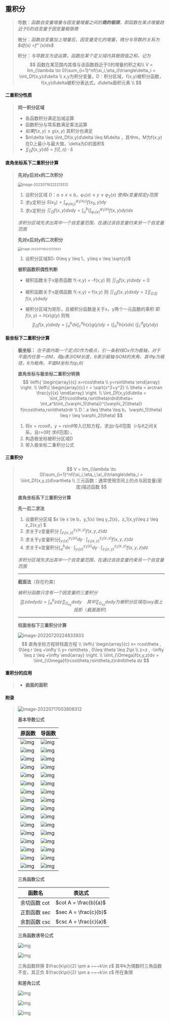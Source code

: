 ## 重积分

> 导数：*函数自变量增量与因变量增量之间的**商的极限**，即函数在某点增量趋近于0的自变量于因变量极限商*
>
> 微分：*函数自变量加上增量后，因变量变化的增量，微分与导数的关系为 $df(x) =f^`(x)dx$* 
>
> 积分：*与导数互为逆运算，函数在某个定义域内其极限值之和，记为*
> $$
> 函数在某范围内其值与该函数趋近于0的增量的积之和\\
> V = lim_{\lambda \to 0}\sum_{i=1}^nf(\xi_i,\eta_i)\triangle\delta_i = \iint_Df(x,y)d\delta  \\
> x,y为积分变量，D：积分区域，f(x,y)被积分函数，f(x,y)d\delta被积分表达式，d\delta面积元素 \\
> $$

#### **二重积分性质**

> **同一积分区域**
>
> - 各函数积分满足加减运算
> - 函数积分与常系数满足乘法运算
> - $如果 f(x,y) \leq g(x,y)$ 其积分也满足
> - $m\delta \leq \iint_Df(x,y)d\delta \leq M\delta ，其中m，M为f(x,y)在D上最小与最大值，\delta为D的面积$
> - $\iint_D f(x,y)d\delta = f(\xi,\eta) \cdot \delta$

#### **直角坐标系下二重积分计算**

> **先对y后对x的二次积分**
>
> <img src="img\image-20220716222213512.png" alt="image-20220716222213512" style="zoom:80%;" /> 
>
> 1. 设积分区域 $D：a\leq x \leq b，\varphi_1(x)\leq y \leq \varphi_2(x)$  *使用x变量规定y范围*
> 2. 求y定积分 $S(x_0) = \int^{\varphi_2(x_0)}_{\varphi_1(x_0)}f(x_0,y)dy$
> 3. 求x定积分 $\iint_Df(x,y)dxdy = \int_a^b(\int^{\varphi_2(x)}_{\varphi_1(x)}f(x,y)dy)dx$
>
> *求积分区域先求出其中一个自变量范围，在通过该自变量约束另一个自变量范围*
>
> **先对x后对y的二次积分**
>
> <img src="img\image-20220716223723553.png" alt="image-20220716223723553" style="zoom:67%;" /> 
>
> 1. 设积分区域$D: 0\leq y \leq 1，y\leq x \leq \sqrt{y}$
>
> **被积函数积偶性判断**
>
> - 被积函数关于x是奇函数 f(-x,y) = -f(x,y)  则 $\iint_Df(x,y)dxdy = 0$
>
> - 被积函数关于x是偶函数 f(-x,y) = f(x,y)  则 $\iint_Df(x,y)dxdy = 2\iint_{D左} f(x,y)dxdy$
>
> - 被积分区域为矩形，且被积分函数是关于x，y两个一元函数的乘积 即 $f(x,y) = h(x)g(y)$ 则有
>   $$
>   \iint_D f(x,y)dxdy = \int_a^bdx\int_c^dh(x)g(y)dy = (\int_a^bh(x)dx) ~(\int_c^dg(y)dy)
>   $$

#### **极坐标下二重积分计算**

> **极坐标：** *在平面内取一个定点0作为极点，引一条射线Ox作为极轴，对于平面内任意一点M，用p表示OM长度，$\theta$表示极轴与OM的夹角，其中p为极径，$\theta$为极角，平面M坐标为(p,$\theta$)*
>
> **直角坐标与极坐标二重积分转换**
> $$
> \left\{
> 	\begin{array}{c}
> 	  x=rcos\theta \\
> 	  y=rsin\theta
>     \end{array}
> \right. \\
>  \left\{
> 	\begin{array}{c}
> 	r = \sqrt{x^2+y^2} \\
> 	\theta = arctran \frac{y}{x}
>     \end{array}
> \right. \\
> \iint_Df(x,y)d\delta = \iint_Df(rcos\theta,rsin\theta)rdrd\theta= \int_a^b\int_{\varphi_1(\theta)}^{\varphi_2(\theta)} f(rcos\theta,rsin\theta)rdr  \\
> D：a \leq \theta \leq b，\varphi_1(\theta) \leq r \leq \varphi_2(\theta)
> $$
>
> 1. 将$x=rcos\theta，y=rsin\theta$带入已知方程，求出r与$\theta$范围（r与$\theta$之间关系，且r=0时 求$\theta$范围），
> 2. 构造极坐标被积分区域D
> 3. 带入极坐标二重积分公式 
>

#### **三重积分**

> $$
> V = lim_{\lambda \to 0}\sum_{i=1}^nf(\xi_i,\eta_i,\xi_i)\triangle\delta_i = \iiint_Df(x,y,z)d\vartheta  \\ 
> 三元函数：通常使用空间上的点与因变量(密度)描述函数
> $$
>
> **直角坐标系下三重积分计算**
>
> **先一后二求法**
>
> 1. 设置积分区域 $x \le x \le b，y_1(x) \leq y_2(x)，z_1(x,y)\leq z \leq z_2(x,y) $
> 2. 求关于z变量积分 $\int_{z_1(x,y)}^{z_2(x,y)}f(x,y,z)dz$
> 3. 求关于y变量积分$\int_{y_1(x)}^{y_2(x)}dy \cdot\int_{z_1(x,y)}^{z_2(x,y)}f(x,y,z)dz$
> 4. 求关于x变量积分$\int_a^bdx \cdot\int_{y_1(x)}^{y_2(x)}dy \cdot\int_{z_1(x,y)}^{z_2(x,y)}f(x,y,z)dz$
>
> *求积分区域先求出其中一个自变量范围，在通过该自变量约束另一个自变量范围*
>
> ---
>
> **截面法**（存在约束）
>
> *被积分函数只含有一个因变量的三重积分*
> $$
> \iiint zdxdydz = \int_a^b zdz\iint_{D_{xy}}dxdy~~~~ 其中 \iint_{D_{xy}}dxdy 为被积分区域在oxy面上投影（截面面积） 
> $$
>
> ---
>
> **柱面坐标下三重积分计算**
>
> ![image-20220720224833933](img\image-20220720224833933.png) 
> $$
> 直角坐标方程转柱面方程 \\ 
> \left\{
>  \begin{array}{c}
>   x= rcos\theta , 0\leq r \leq +\infty \\
>   y= rsin\theta , 0\leq \theta \leq 2\pi \\
>   z=z , -\infty \leq z \leq +\infty
>  \end{array}
> \right. \\
> \iiint_{\Omega}f(x,y,z)dv = \iiint_{\Omega}f(rcos\theta,rsin\theta,z)rdrd\theta dz
> $$

#### **重积分的应用**

> - **曲面的面积**
>
>   

#### **附录**

> <img src="img\image-20220717003808312.png" alt="image-20220717003808312"  /> 
>
> **基本导数公式**
>
> | 原函数                                                       | 导函数                                                       |
> | ------------------------------------------------------------ | ------------------------------------------------------------ |
> | ![img](https://bkimg.cdn.bcebos.com/formula/13a519e52856c7c66a8990271088a65c.svg) | ![img](https://bkimg.cdn.bcebos.com/formula/8e18bd5c6810d55dca8306796fe90cc8.svg) |
> | ![img](https://bkimg.cdn.bcebos.com/formula/e3ce5e293d27391048a34d21dcfc3567.svg) | ![img](https://bkimg.cdn.bcebos.com/formula/176b3293a684b490323e0ab81c858d08.svg) |
> | ![img](https://bkimg.cdn.bcebos.com/formula/e3a5370faa1c321a77c71dd984575883.svg) | ![img](https://bkimg.cdn.bcebos.com/formula/94427a5ba59d65f7ae25adc82bcaeaa7.svg) |
> | ![img](https://bkimg.cdn.bcebos.com/formula/4077862ddba4a980dc9cf6c9a2a17116.svg) | ![img](https://bkimg.cdn.bcebos.com/formula/04522b1455260aae6b2cd8fcbf4e38a0.svg) |
> | ![img](https://bkimg.cdn.bcebos.com/formula/ef7655a674eb56e73d9d99106359cacc.svg) | ![img](https://bkimg.cdn.bcebos.com/formula/f6dc7856db120842c79d1ca28a478dd4.svg) |
> | ![img](https://bkimg.cdn.bcebos.com/formula/fd177077304fc37beb0b4737337fe67f.svg) | ![img](https://bkimg.cdn.bcebos.com/formula/3a573d4fa4a294ae3379280fb3c39292.svg) |
> | ![img](https://bkimg.cdn.bcebos.com/formula/2017b9999f250076abcbcd444ca1708e.svg) | ![img](https://bkimg.cdn.bcebos.com/formula/2be5271eaf92465ccc241583a6c427d8.svg) |
> | ![img](https://bkimg.cdn.bcebos.com/formula/0f2cbbfff8dfdeb1795031afd5f4a447.svg) | ![img](https://bkimg.cdn.bcebos.com/formula/9b173723cd04f95cfe4baf428379aad7.svg) |
> | ![img](https://bkimg.cdn.bcebos.com/formula/30270e38ed05100aa0d81333c4e23c7b.svg) | ![img](https://bkimg.cdn.bcebos.com/formula/dc299b291d088d3610622cd8b0fc1ac6.svg) |
> | ![img](https://bkimg.cdn.bcebos.com/formula/0dd48f9fe0bac0914637e5681228b6b3.svg) | ![img](https://bkimg.cdn.bcebos.com/formula/ec3f311f6e4231a591ef918f4578ed8d.svg) |
> | ![img](https://bkimg.cdn.bcebos.com/formula/268e7f44dade45f540c5b7c7b1cbe1a2.svg) | ![img](https://bkimg.cdn.bcebos.com/formula/bf63fd2c00d55408ec889a71447b16c4.svg) |
> | ![img](https://bkimg.cdn.bcebos.com/formula/ea45be3b8ffb045e9fb3d47302b51821.svg) | ![img](https://bkimg.cdn.bcebos.com/formula/9e846814627a3a723deae8a734aac0ac.svg) |
> | ![img](https://bkimg.cdn.bcebos.com/formula/a2970da37d9e09326df1d5d179731f0b.svg) | ![img](https://bkimg.cdn.bcebos.com/formula/939714ac80e2f42f2a390c3cf969fbdf.svg) |
> | ![img](https://bkimg.cdn.bcebos.com/formula/a8ed3000d5b75b60f541968571db44ed.svg) | ![img](https://bkimg.cdn.bcebos.com/formula/c41fb542290f578b45c5ed357218b457.svg) |
> | ![img](https://bkimg.cdn.bcebos.com/formula/be4fe67defefcb2eac6169117c181c75.svg) | ![img](https://bkimg.cdn.bcebos.com/formula/133f624a66aacaf29fb99b9a817e5243.svg) |
> | ![img](https://bkimg.cdn.bcebos.com/formula/e205cc5545e96047c124a85cfd2ffd4b.svg) | ![img](https://bkimg.cdn.bcebos.com/formula/cbd133df57d7a708144f6d6045437cb7.svg) |
>
> **三角函数公式**
>
> | 函数名        | 表达式                |
> | ------------- | --------------------- |
> | 余切函数  cot | $cot A = \frac{b}{a}$ |
> | 正割函数 sec  | $sec A = \frac{c}{b}$ |
> | 余割函数 csc  | $csc A = \frac{c}{a}$ |
>
> **三角函数诱导公式**
>
> ![img](https://bkimg.cdn.bcebos.com/formula/888c191c6b95c5e5c2e1c2eb892d2dfb.svg)  
>
> ![img](https://bkimg.cdn.bcebos.com/formula/c96407ec8a0a321a9fc6e2825a594665.svg) 
>
> 三角函数转换 $\frac{k\pi}{2} \pm a ~~~k\in z$ 其中k为偶数时三角函数不变，其正负  $\frac{k\pi}{2} \pm a ~~~k\in z$ 所在象限
>
> **和差角公式**
>
> ![img](https://bkimg.cdn.bcebos.com/formula/4814c0b3e10bbb579716d5ca16beb0af.svg)  
>
> ![img](https://bkimg.cdn.bcebos.com/formula/d6db45dcb01fc36ce2ef96661a5c3e65.svg) 
>
> ![img](https://bkimg.cdn.bcebos.com/formula/a0953f41c5b8549444de89672ead590e.svg) 
>
> 

#### 
